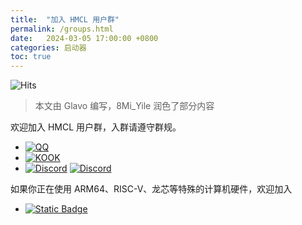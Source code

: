 ```yaml
---
title:  "加入 HMCL 用户群"
permalink: /groups.html
date:   2024-03-05 17:00:00 +0800
categories: 启动器
toc: true
---
```


![Hits](https://hits.seeyoufarm.com/api/count/incr/badge.svg?url=https%3A%2F%2Fdocs.hmcl.net%2Fgroups.html&count_bg=%233E4245&title_bg=%233E4245&icon=&icon_color=%23E7E7E7&title=%F0%9F%91%80&edge_flat=false)

> 本文由 Glavo 编写，8Mi_Yile 润色了部分内容

欢迎加入 HMCL 用户群，入群请遵守群规。
* [![QQ](https://img.shields.io/badge/HMCL_用户交流群-blue?style=for-the-badge&logo=tencentqq&logoColor=red&label=加入)](https://qm.qq.com/q/fvJueufsvC)
* [![KOOK](https://jee.li/8E)](https://kook.top/Kx7n3t)
* [![Discord](https://img.shields.io/badge/HMCL_Discord%E9%A2%91%E9%81%93-blue?style=for-the-badge&logo=discord&label=%E5%8A%A0%E5%85%A5)](https://discord.gg/jVvC7HfM6U) [![Discord](https://img.shields.io/discord/879708313435123742?style=for-the-badge&logo=discord&label=%E5%9C%A8%E7%BA%BF%E4%BA%BA%E6%95%B0)](https://discord.gg/jVvC7HfM6U)


如果你正在使用 ARM64、RISC-V、龙芯等特殊的计算机硬件，欢迎加入
* [![Static Badge](https://img.shields.io/badge/HMCL_非主流硬件交流群-blue?style=for-the-badge&logo=tencentqq&logoColor=red&label=加入)](https://qm.qq.com/q/C935haj8xW)
